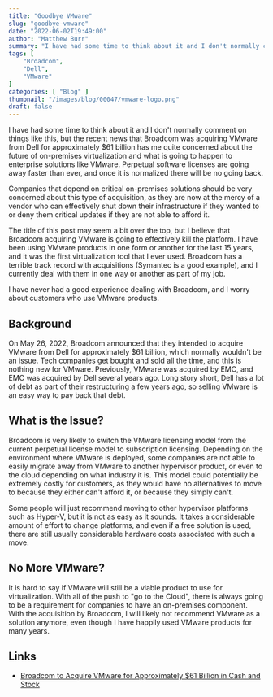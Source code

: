 ```yaml
---
title: "Goodbye VMware"
slug: "goodbye-vmware"
date: "2022-06-02T19:49:00"
author: "Matthew Burr"
summary: "I have had some time to think about it and I don't normally comment on things like this, but the recent news that Broadcom was acquiring VMware from Dell for approximately $61 billion has me quite concerned about the future of on-premises virtualization and what is going to happen to enterprise solutions like VMware. Perpetual software licenses are going away faster than ever, and once it is normalized there will be no going back."
tags: [
    "Broadcom",
    "Dell",
    "VMware"
]
categories: [ "Blog" ]
thumbnail: "/images/blog/00047/vmware-logo.png"
draft: false
---
```


I have had some time to think about it and I don't normally comment on things like this, but the recent news that Broadcom was acquiring VMware from Dell for approximately $61 billion has me quite concerned about the future of on-premises virtualization and what is going to happen to enterprise solutions like VMware. Perpetual software licenses are going away faster than ever, and once it is normalized there will be no going back.

Companies that depend on critical on-premises solutions should be very concerned about this type of acquisition, as they are now at the mercy of a vendor who can effectively shut down their infrastructure if they wanted to or deny them critical updates if they are not able to afford it.

The title of this post may seem a bit over the top, but I believe that Broadcom acquiring VMware is going to effectively kill the platform. I have been using VMware products in one form or another for the last 15 years, and it was the first virtualization tool that I ever used. Broadcom has a terrible track record with acquisitions (Symantec is a good example), and I currently deal with them in one way or another as part of my job. 

I have never had a good experience dealing with Broadcom, and I worry about customers who use VMware products.

## Background ##

On May 26, 2022, Broadcom announced that they intended to acquire VMware from Dell for approximately $61 billion, which normally wouldn't be an issue. Tech companies get bought and sold all the time, and this is nothing new for VMware. Previously, VMware was acquired by EMC, and EMC was acquired by Dell several years ago. Long story short, Dell has a lot of debt as part of their restructuring a few years ago, so selling VMware is an easy way to pay back that debt.

## What is the Issue? ##

Broadcom is very likely to switch the VMware licensing model from the current perpetual license model to subscription licensing. Depending on the environment where VMware is deployed, some companies are not able to easily migrate away from VMware to another hypervisor product, or even to the cloud depending on what industry it is. This model could potentially be extremely costly for customers, as they would have no alternatives to move to because they either can't afford it, or because they simply can't.

Some people will just recommend moving to other hypervisor platforms such as Hyper-V, but it is not as easy as it sounds. It takes a considerable amount of effort to change platforms, and even if a free solution is used, there are still usually considerable hardware costs associated with such a move.

## No More VMware? ##

It is hard to say if VMware will still be a viable product to use for virtualization. With all of the push to "go to the Cloud", there is always going to be a requirement for companies to have an on-premises component. With the acquisition by Broadcom, I will likely not recommend VMware as a solution anymore, even though I have happily used VMware products for many years.

## Links ##

* [Broadcom to Acquire VMware for Approximately $61 Billion in Cash and Stock](https://www.broadcom.com/company/news/financial-releases/60271)
